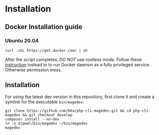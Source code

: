 # Installation

## Docker Installation guide

### Ubuntu 20.04

    curl -sSL https://get.docker.com/ | sh

After the script completes, *DO NOT* use rootless mode. Follow these [instruction](https://docs.docker.com/go/daemon-access/) instead to to run Docker daemon as a fully privileged service. Otherwise permission mess.

## Installation

For using the latest dev version in this repository, first clone it and create a symlink for the executable `bin/magedev`:

    git clone https://github.com/bka/php-cli-magedev.git && cd php-cli-magedev && git checkout develop
    composer install --no-dev
    ln -s $(pwd)/bin/magedev ~/bin/magedev
    magedev
